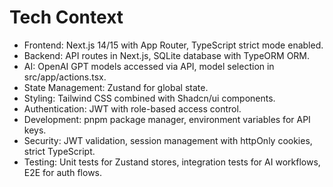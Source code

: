 # Tech Context

- Frontend: Next.js 14/15 with App Router, TypeScript strict mode enabled.
- Backend: API routes in Next.js, SQLite database with TypeORM ORM.
- AI: OpenAI GPT models accessed via API, model selection in src/app/actions.tsx.
- State Management: Zustand for global state.
- Styling: Tailwind CSS combined with Shadcn/ui components.
- Authentication: JWT with role-based access control.
- Development: pnpm package manager, environment variables for API keys.
- Security: JWT validation, session management with httpOnly cookies, strict TypeScript.
- Testing: Unit tests for Zustand stores, integration tests for AI workflows, E2E for auth flows.